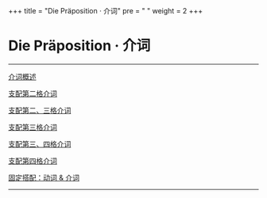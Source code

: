 +++
title = "Die Präposition · 介词"
pre = "<i class='fas fa-map-signs'></i> "
weight = 2
+++

# Die Präposition · 介词

---

[<i class="fas fa-arrow-circle-right"></i> 介词概述](./die_praeposition_ueberischt)

[<i class="fas fa-arrow-circle-right"></i> 支配第二格介词](./praepositionen_gentitiv)

[<i class="fas fa-arrow-circle-right"></i> 支配第二、三格介词](./praepositionen_genitiv_oder_dativ)

[<i class="fas fa-arrow-circle-right"></i> 支配第三格介词](./praepositionen_dativ)

[<i class="fas fa-arrow-circle-right"></i> 支配第三、四格介词](./praepositionen_dativ_oder_akkusativ)

[<i class="fas fa-arrow-circle-right"></i> 支配第四格介词](./praepositionen_akkusativ)

[<i class="fas fa-arrow-circle-right"></i> 固定搭配：动词 & 介词](./feste_verbindungen_verben_mit_praepositionen)

---

<center><i class="fas fa-bookmark"></i></center>
